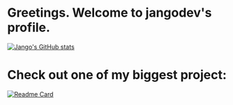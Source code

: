 # Greetings. Welcome to jangodev's profile.
[![Jango's GitHub stats](https://github-readme-stats.vercel.app/api?username=jangodev&show_icons=true&theme=radical)](https://github.com/anuraghazra/github-readme-stats)

# Check out one of my biggest project:
[![Readme Card](https://github-readme-stats.vercel.app/api/pin/?username=anuraghazra&repo=nebulaproxy)](https://github.com/anuraghazra/github-readme-stats)
